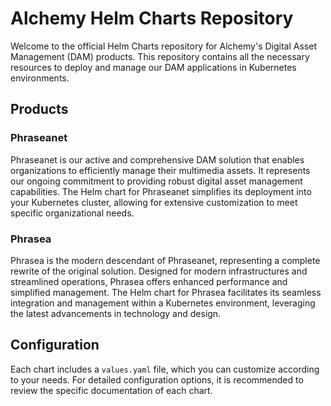# Alchemy Helm Charts Repository

Welcome to the official Helm Charts repository for Alchemy's Digital Asset Management (DAM) products. This repository contains all the necessary resources to deploy and manage our DAM applications in Kubernetes environments.

## Products

### Phraseanet
Phraseanet is our active and comprehensive DAM solution that enables organizations to efficiently manage their multimedia assets. It represents our ongoing commitment to providing robust digital asset management capabilities. The Helm chart for Phraseanet simplifies its deployment into your Kubernetes cluster, allowing for extensive customization to meet specific organizational needs.

### Phrasea
Phrasea is the modern descendant of Phraseanet, representing a complete rewrite of the original solution. Designed for modern infrastructures and streamlined operations, Phrasea offers enhanced performance and simplified management. The Helm chart for Phrasea facilitates its seamless integration and management within a Kubernetes environment, leveraging the latest advancements in technology and design.

## Configuration

Each chart includes a `values.yaml` file, which you can customize according to your needs. For detailed configuration options, it is recommended to review the specific documentation of each chart.


